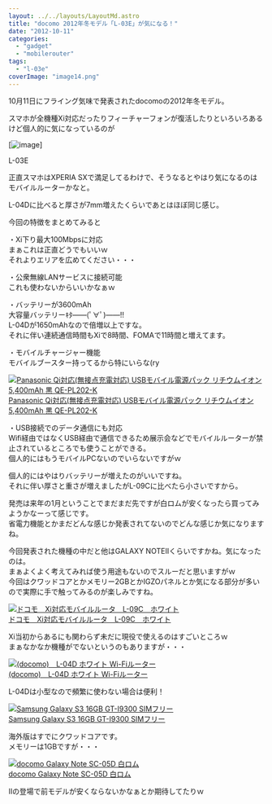 ```yaml
---
layout: ../../layouts/LayoutMd.astro
title: "docomo 2012年冬モデル「L-03E」が気になる！"
date: "2012-10-11"
categories: 
  - "gadget"
  - "mobilerouter"
tags: 
  - "l-03e"
coverImage: "image14.png"
---
```


10月11日にフライング気味で発表されたdocomoの2012年冬モデル。

スマホが全機種Xi対応だったりフィーチャーフォンが復活したりといろいろあるけど個人的に気になっているのが

[![image](/wp/images/image_thumb3.png "image")]

L-03E

正直スマホはXPERIA SXで満足してるわけで、そうなるとやはり気になるのはモバイルルーターかなと。

L-04Dに比べると厚さが7mm増えたくらいであとはほぼ同じ感じ。

今回の特徴をまとめてみると

・Xi下り最大100Mbpsに対応  
まぁこれは正直どうでもいいｗ  
それよりエリアを広めてください・・・

・公衆無線LANサービスに接続可能  
これも使わないからいいかなぁｗ

・バッテリーが3600mAh  
大容量バッテリーｷﾀ――(ﾟ∀ﾟ)――!!  
L-04Dが1650mAhなので倍増以上ですな。  
それに伴い連続通信時間もXiで8時間、FOMAで11時間と増えてます。

・モバイルチャージャー機能  
モバイルブースター持ってるから特にいらな(ry

[![Panasonic Qi対応(無接点充電対応) USBモバイル電源パック リチウムイオン 5,400mAh 黒 QE-PL202-K](/wp/images/31mlT4pSi%2BL._SL160_.jpg)  
Panasonic Qi対応(無接点充電対応) USBモバイル電源パック リチウムイオン 5,400mAh 黒 QE-PL202-K  
](https://www.amazon.co.jp/exec/obidos/ASIN/B007X8IL3A/mizuka123-22/ref=nosim)

・USB接続でのデータ通信にも対応  
Wifi経由ではなくUSB経由で通信できるため展示会などでモバイルルーターが禁止されているところでも使うことができる。  
個人的にはもうモバイルPCないのでいらないですがｗ

個人的にはやはりバッテリーが増えたのがいいですね。  
それに伴い厚さと重さが増えましたがL-09Cに比べたら小さいですから。

発売は来年の1月ということでまだまだ先ですが白ロムが安くなったら買ってみようかなーって感じです。  
省電力機能とかまだどんな感じか発表されてないのでどんな感じか気になりますね。

今回発表された機種の中だと他はGALAXY NOTEⅡくらいですかね。気になったのは。  
まぁよくよく考えてみれば使う用途もないのでスルーだと思いますがｗ  
今回はクワッドコアとかメモリー2GBとかIGZOパネルとか気になる部分が多いので実際に手で触ってみるのが楽しみですね。

[![ドコモ　Xi対応モバイルルータ　L-09C　ホワイト](/wp/images/31XPIUfpBML._SL160_.jpg)  
ドコモ　Xi対応モバイルルータ　L-09C　ホワイト  
](https://www.amazon.co.jp/exec/obidos/ASIN/B0059QFKBO/mizuka123-22/ref=nosim)

Xi当初からあるにも関わらず未だに現役で使えるのはすごいところｗ  
まぁなかなか機種がでないというのもありますが・・・

[![(docomo)　L-04D ホワイト Wi-Fiルーター](/wp/images/418FcfY2kZL._SL160_.jpg)  
(docomo)　L-04D ホワイト Wi-Fiルーター  
](https://www.amazon.co.jp/exec/obidos/ASIN/B008BBU7H6/mizuka123-22/ref=nosim)

L-04Dは小型なので頻繁に使わない場合は便利！

[![Samsung Galaxy S3 16GB GT-I9300 SIMフリー](/wp/images/41oSIQ39fkL._SL160_.jpg)  
Samsung Galaxy S3 16GB GT-I9300 SIMフリー  
](https://www.amazon.co.jp/exec/obidos/ASIN/B0084T4D34/mizuka123-22/ref=nosim)

海外版はすでにクワッドコアです。  
メモリーは1GBですが・・・

[![docomo Galaxy Note SC-05D 白ロム](/wp/images/41d93l9GxVL._SL160_.jpg)  
docomo Galaxy Note SC-05D 白ロム  
](https://www.amazon.co.jp/exec/obidos/ASIN/B007RX5P08/mizuka123-22/ref=nosim)

Ⅱの登場で前モデルが安くならないかなぁとか期待してたりｗ
